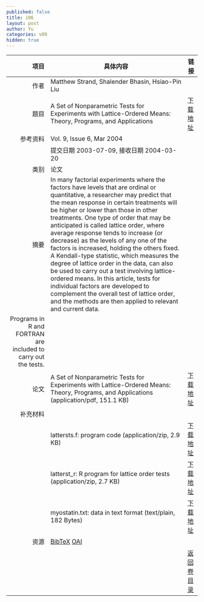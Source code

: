 ```yaml
---
published: false
title: i06
layout: post
author: Yu
categories: v09
hidden: true
---
```


| 项目 | 具体内容 | 链接 |
|---:|---|---|
| 作者 | Matthew Strand, Shalender Bhasin, Hsiao-Pin Liu| |
| 题目 |A Set of Nonparametric Tests for Experiments with Lattice-Ordered Means: Theory, Programs, and Applications | [下载地址](http://www.jstatsoft.org/v09/i06/paper) |
| 参考资料 |Vol. 9, Issue 6, Mar 2004 | |
| | 提交日期 2003-07-09, 接收日期 2004-03-20| | 
| 类别 | 论文| |
| 摘要 | In many factorial experiments where the factors have levels that are ordinal or quantitative, a researcher may predict that the mean response in certain treatments will be higher or lower than those in other treatments. One type of order that may be anticipated is called lattice order, where average response tends to increase (or decrease) as the levels of any one of the factors is increased, holding the others fixed. A Kendall-type statistic, which measures the degree of lattice order in the data, can also be used to carry out a test involving lattice-ordered means. In this article, tests for individual factors are developed to complement the overall test of lattice order, and the methods are then applied to relevant and current data. | |
 Programs in R and FORTRAN are included to carry out the tests.| |
| 论文 | A Set of Nonparametric Tests for Experiments with Lattice-Ordered Means: Theory, Programs, and Applications  (application/pdf, 151.1 KB)| [下载地址](http://www.jstatsoft.org/v09/i06/paper) |
| 补充材料 | | |
| |lattersts.f: program code  (application/zip, 2.9 KB)|  [下载地址](http://www.jstatsoft.org/v09/i06/supp/1) |
| |latterst_r: R program for lattice order tests  (application/zip, 2.7 KB)|  [下载地址](http://www.jstatsoft.org/v09/i06/supp/2) |
| |myostatin.txt: data in text format  (text/plain, 182 Bytes)|  [下载地址](http://www.jstatsoft.org/v09/i06/supp/3) |
| 资源 | [BibTeX](http://www.jstatsoft.org/v09/i06/bibtex) [OAI](http://www.jstatsoft.org/oai?verb=GetRecord&identifier=oai.jstatsoft/v09/i06&prefix=oai_dc)| |
| |  | [返回卷目录]({{site.baseurl}}/volume/v09.html) |